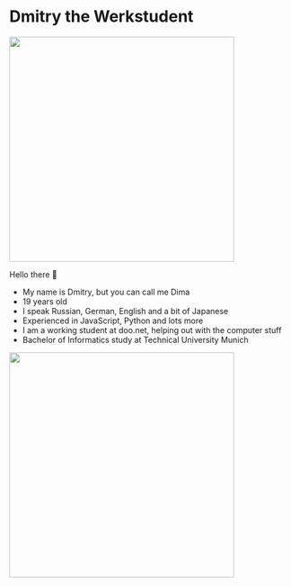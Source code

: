 # Dmitry the Werkstudent

<img src="https://github.com/Dmitry-the-Werkstudent/Dmitry-the-Werkstudent/assets/148325186/6b6c0003-730c-4b8e-9ce5-5faf8b25cad6" width=400>

Hello there 👋
* My name is Dmitry, but you can call me Dima
* 19 years old
* I speak Russian, German, English and a bit of Japanese
* Experienced in JavaScript, Python and lots more
* I am a working student at doo.net, helping out with the computer stuff
* Bachelor of Informatics study at Technical University Munich

<img src="https://github.com/Dmitry-the-Werkstudent/Dmitry-the-Werkstudent/assets/148325186/55da2102-80cb-4c78-92e4-ee22e29b720d" width=400>
